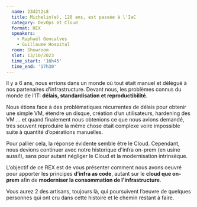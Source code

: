```yaml
---
  name: 23d2t2s8
  title: Michelin(e), 120 ans, est passée à l'IaC
  category: DevOps et Cloud
  format: REX
  speakers: 
    - Raphaël Goncalves
    - Guillaume Hospital
  room: Showroom
  slot: 13/10/2023
  time_start: '16h45'
  time_end: '17h30'
---
```

Il y a 6 ans, nous errions dans un monde où tout était manuel et délégué à nos partenaires d’infrastructure. Devant nous, les problèmes connus du monde de l’IT:  **délais, standardisation et reproductibilité**.

Nous étions face à des problématiques récurrentes de délais pour obtenir une simple VM, étendre un disque, création d’un utilisateurs, hardening des VM … et quand finalement nous obtenions ce que nous avions demandé, très souvent reproduire la même chose était complexe voire impossible suite à quantité d’opérations manuelles.

Pour pallier cela, la réponse évidente semble être le Cloud. Cependant, nous devions continuer avec notre historique d'infra on-prem (en usine aussi!), sans pour autant négliger le Cloud et la modernisation intrinsèque.

L’objectif de ce REX est de vous présenter comment nous avons oeuvré pour apporter les principes **d’infra as code**, autant sur le **cloud que on-prem** afin de **moderniser la consommation de l'infrastructure**.

Vous aurez 2 des artisans, toujours là, qui poursuivent l’oeuvre de quelques personnes qui ont cru dans cette histoire et le chemin restant à faire.
